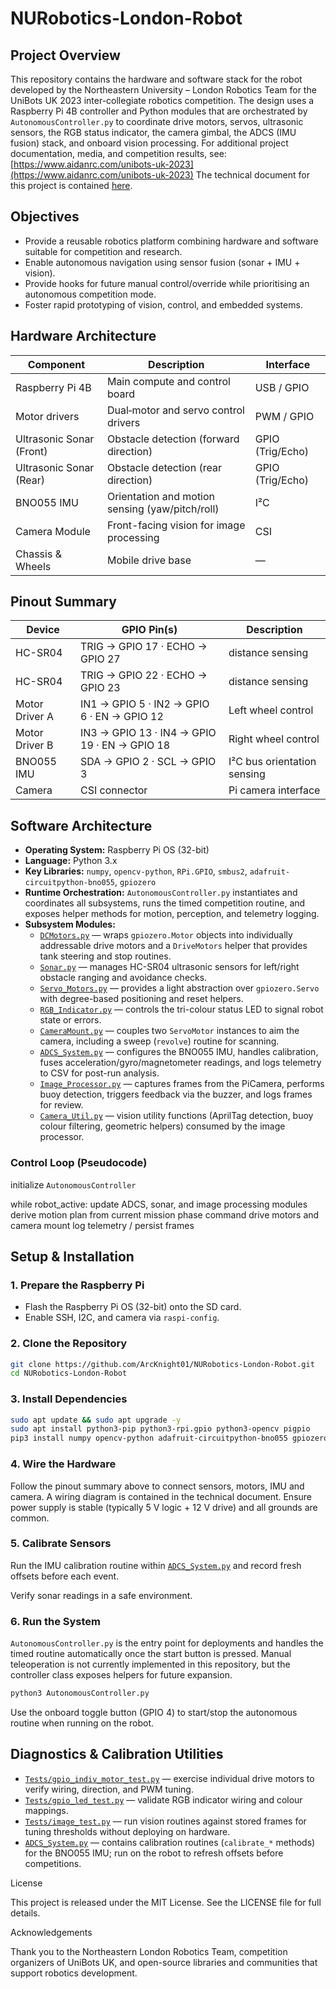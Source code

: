 # NURobotics-London-Robot

## Project Overview  
This repository contains the hardware and software stack for the robot developed by the Northeastern University – London Robotics Team for the UniBots UK 2023 inter-collegiate robotics competition. The design uses a Raspberry Pi 4B controller and Python modules that are orchestrated by `AutonomousController.py` to coordinate drive motors, servos, ultrasonic sensors, the RGB status indicator, the camera gimbal, the ADCS (IMU fusion) stack, and onboard vision processing.
For additional project documentation, media, and competition results, see: [https://www.aidanrc.com/unibots-uk-2023](https://www.aidanrc.com/unibots-uk-2023)
The technical document for this project is contained [here](https://docs.google.com/document/d/1x95HRRY2IjaurOZZFUa4TBfEYou3pGcw90neMIvEJIw/edit?usp=sharing).

## Objectives  
- Provide a reusable robotics platform combining hardware and software suitable for competition and research.  
- Enable autonomous navigation using sensor fusion (sonar + IMU + vision).  
- Provide hooks for future manual control/override while prioritising an autonomous competition mode.
- Foster rapid prototyping of vision, control, and embedded systems.

## Hardware Architecture  
| Component                | Description                                  | Interface       |
|--------------------------|----------------------------------------------|-----------------|
| Raspberry Pi 4B          | Main compute and control board               | USB / GPIO      |
| Motor drivers            | Dual‐motor and servo control drivers         | PWM / GPIO      |
| Ultrasonic Sonar (Front) | Obstacle detection (forward direction)       | GPIO (Trig/Echo)|
| Ultrasonic Sonar (Rear)  | Obstacle detection (rear direction)          | GPIO (Trig/Echo)|
| BNO055 IMU               | Orientation and motion sensing (yaw/pitch/roll)| I²C           |
| Camera Module            | Front-facing vision for image processing     | CSI             |
| Chassis & Wheels         | Mobile drive base                            | —               |

## Pinout Summary  
| Device             | GPIO Pin(s)                                | Description                    |
|--------------------|--------------------------------------------|--------------------------------|
| HC-SR04            | TRIG → GPIO 17 · ECHO → GPIO 27            |         distance sensing       |
| HC-SR04            | TRIG → GPIO 22 · ECHO → GPIO 23            |      distance sensing          |
| Motor Driver A     | IN1 → GPIO 5 · IN2 → GPIO 6 · EN → GPIO 12 | Left wheel control             |
| Motor Driver B     | IN3 → GPIO 13 · IN4 → GPIO 19 · EN → GPIO 18| Right wheel control            |
| BNO055 IMU         | SDA → GPIO 2 · SCL → GPIO 3                | I²C bus orientation sensing    |
| Camera             | CSI connector                              | Pi camera interface            |


## Software Architecture
- **Operating System:** Raspberry Pi OS (32-bit)
- **Language:** Python 3.x
- **Key Libraries:** `numpy`, `opencv-python`, `RPi.GPIO`, `smbus2`, `adafruit-circuitpython-bno055`, `gpiozero`
- **Runtime Orchestration:** `AutonomousController.py` instantiates and coordinates all subsystems, runs the timed competition routine, and exposes helper methods for motion, perception, and telemetry logging.
- **Subsystem Modules:**
  - [`DCMotors.py`](./DCMotors.py) — wraps `gpiozero.Motor` objects into individually addressable drive motors and a `DriveMotors` helper that provides tank steering and stop routines.
  - [`Sonar.py`](./Sonar.py) — manages HC-SR04 ultrasonic sensors for left/right obstacle ranging and avoidance checks.
  - [`Servo_Motors.py`](./Servo_Motors.py) — provides a light abstraction over `gpiozero.Servo` with degree-based positioning and reset helpers.
  - [`RGB_Indicator.py`](./RGB_Indicator.py) — controls the tri-colour status LED to signal robot state or errors.
  - [`CameraMount.py`](./CameraMount.py) — couples two `ServoMotor` instances to aim the camera, including a sweep (`revolve`) routine for scanning.
  - [`ADCS_System.py`](./ADCS_System.py) — configures the BNO055 IMU, handles calibration, fuses acceleration/gyro/magnetometer readings, and logs telemetry to CSV for post-run analysis.
  - [`Image_Processor.py`](./Image_Processor.py) — captures frames from the PiCamera, performs buoy detection, triggers feedback via the buzzer, and logs frames for review.
  - [`Camera_Util.py`](./Camera_Util.py) — vision utility functions (AprilTag detection, buoy colour filtering, geometric helpers) consumed by the image processor.

### Control Loop (Pseudocode)
initialize `AutonomousController`

while robot_active:
    update ADCS, sonar, and image processing modules
    derive motion plan from current mission phase
    command drive motors and camera mount
    log telemetry / persist frames


## Setup & Installation  
### 1. Prepare the Raspberry Pi  
- Flash the Raspberry Pi OS (32-bit) onto the SD card.  
- Enable SSH, I2C, and camera via `raspi-config`.

### 2. Clone the Repository
```bash
git clone https://github.com/ArcKnight01/NURobotics-London-Robot.git
cd NURobotics-London-Robot
```

### 3. Install Dependencies
```bash
sudo apt update && sudo apt upgrade -y
sudo apt install python3-pip python3-rpi.gpio python3-opencv pigpio
pip3 install numpy opencv-python adafruit-circuitpython-bno055 gpiozero smbus2 pyserial
```

### 4. Wire the Hardware

Follow the pinout summary above to connect sensors, motors, IMU and camera. A wiring diagram is contained in the technical document.
Ensure power supply is stable (typically 5 V logic + 12 V drive) and all grounds are common.

### 5. Calibrate Sensors

Run the IMU calibration routine within [`ADCS_System.py`](./ADCS_System.py) and record fresh offsets before each event.

Verify sonar readings in a safe environment.

### 6. Run the System
`AutonomousController.py` is the entry point for deployments and handles the timed routine automatically once the start button is pressed. Manual teleoperation is not currently implemented in this repository, but the controller class exposes helpers for future expansion.

```bash
python3 AutonomousController.py
```

Use the onboard toggle button (GPIO 4) to start/stop the autonomous routine when running on the robot.

## Diagnostics & Calibration Utilities
- [`Tests/gpio_indiv_motor_test.py`](./Tests/gpio_indiv_motor_test.py) — exercise individual drive motors to verify wiring, direction, and PWM tuning.
- [`Tests/gpio_led_test.py`](./Tests/gpio_led_test.py) — validate RGB indicator wiring and colour mappings.
- [`Tests/image_test.py`](./Tests/image_test.py) — run vision routines against stored frames for tuning thresholds without deploying on hardware.
- [`ADCS_System.py`](./ADCS_System.py) — contains calibration routines (`calibrate_*` methods) for the BNO055 IMU; run on the robot to refresh offsets before competitions.


License

This project is released under the MIT License. See the LICENSE file for full details.

Acknowledgements

Thank you to the Northeastern London Robotics Team, competition organizers of UniBots UK, and open-source libraries and communities that support robotics development.



